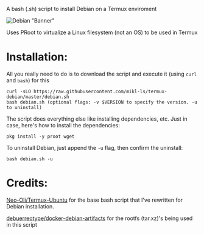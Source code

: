 
A bash (.sh) script to install Debian on a Termux enviroment

![Debian "Banner"](https://wiki.debian.org/FrontPage?action=AttachFile&do=get&target=10-buster-wiki-banner-02.png)

Uses PRoot to virtualize a Linux filesystem (not an OS) to be used in Termux

# Installation:

All you really need to do is to download the script and execute it (using `curl` and `bash`) for this

``` 
curl -sLO https://raw.githubusercontent.com/mikl-ls/termux-debian/master/debian.sh
bash debian.sh (optional flags: -v $VERSION to specify the version. -u to uninstall)
```
The script does everything else like installing dependencies, etc. Just in case, here's how to install the dependencies:
```
pkg install -y proot wget
```

To uninstall Debian, just append the `-u` flag, then confirm the uninstall:

```
bash debian.sh -u
```

# Credits:
[Neo-Oli/Termux-Ubuntu](https://github.com/Neo-Oli/termux-ubuntu) for the base bash script that I've rewritten for Debian installation.

[debuerreotype/docker-debian-artifacts](https://github.com/debuerreotype/docker-debian-artifacts) for the rootfs (tar.xz)'s being used in this script
